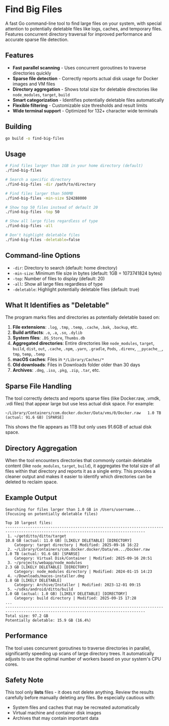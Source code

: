 # Find Big Files

A fast Go command-line tool to find large files on your system, with special attention to potentially deletable files like logs, caches, and temporary files. Features concurrent directory traversal for improved performance and accurate sparse file detection.

## Features

- **Fast parallel scanning** - Uses concurrent goroutines to traverse directories quickly
- **Sparse file detection** - Correctly reports actual disk usage for Docker images and VM files
- **Directory aggregation** - Shows total size for deletable directories like `node_modules`, `target`, `build`
- **Smart categorization** - Identifies potentially deletable files automatically
- **Flexible filtering** - Customizable size thresholds and result limits
- **Wide terminal support** - Optimized for 132+ character wide terminals

## Building

```bash
go build -o find-big-files
```

## Usage

```bash
# Find files larger than 1GB in your home directory (default)
./find-big-files

# Search a specific directory
./find-big-files -dir /path/to/directory

# Find files larger than 500MB
./find-big-files -min-size 524288000

# Show top 50 files instead of default 20
./find-big-files -top 50

# Show all large files regardless of type
./find-big-files -all

# Don't highlight deletable files
./find-big-files -deletable=false
```

## Command-line Options

- `-dir`: Directory to search (default: home directory)
- `-min-size`: Minimum file size in bytes (default: 1GB = 1073741824 bytes)
- `-top`: Number of files to display (default: 20)
- `-all`: Show all large files regardless of type
- `-deletable`: Highlight potentially deletable files (default: true)

## What It Identifies as "Deletable"

The program marks files and directories as potentially deletable based on:

1. **File extensions**: `.log`, `.tmp`, `.temp`, `.cache`, `.bak`, `.backup`, etc.
2. **Build artifacts**: `.o`, `.a`, `.so`, `.dylib`
3. **System files**: `.DS_Store`, `Thumbs.db`
4. **Aggregated directories**: Entire directories like `node_modules`, `target`, `build`, `dist`, `out`, `.cache`, `.npm`, `.yarn`, `.gradle`, `Pods`, `.direnv`, `__pycache__`, `tmp`, `temp`, `.temp`
5. **macOS caches**: Files in `*/Library/Caches/*`
6. **Old downloads**: Files in Downloads folder older than 30 days
7. **Archives**: `.dmg`, `.iso`, `.pkg`, `.zip`, `.tar`, etc.

## Sparse File Handling

The tool correctly detects and reports sparse files (like Docker.raw, .vmdk, .vdi files) that appear large but use less actual disk space. For example:

```
~/Library/Containers/com.docker.docker/Data/vms/0/Docker.raw   1.0 TB (actual: 91.6 GB) [SPARSE]
```

This shows the file appears as 1TB but only uses 91.6GB of actual disk space.

## Directory Aggregation

When the tool encounters directories that commonly contain deletable content (like `node_modules`, `target`, `build`), it aggregates the total size of all files within that directory and reports it as a single entry. This provides a cleaner output and makes it easier to identify which directories can be deleted to reclaim space.

## Example Output

```
Searching for files larger than 1.0 GB in /Users/username...
(Focusing on potentially deletable files)

Top 10 largest files:
------------------------------------------------------------------------------------------------------------------------------------
 1. ~/getditto/ditto/target                                         10.8 GB (actual: 11.0 GB) [LIKELY DELETABLE] [DIRECTORY]
    Category: target directory | Modified: 2025-09-16 16:22
 2. ~/Library/Containers/com.docker.docker/Data/vm.../Docker.raw     1.0 TB (actual: 91.6 GB) [SPARSE]
    Category: Virtual Disk/Container | Modified: 2025-09-16 20:51
 3. ~/projects/webapp/node_modules                                               2.3 GB [LIKELY DELETABLE] [DIRECTORY]
    Category: node_modules directory | Modified: 2024-01-15 14:23
 4. ~/Downloads/macos-installer.dmg                                              1.8 GB [LIKELY DELETABLE]
    Category: Archive/Installer | Modified: 2023-12-01 09:15
 5. ~/sdks/android/ditto/build                                       1.0 GB (actual: 1.0 GB) [LIKELY DELETABLE] [DIRECTORY]
    Category: build directory | Modified: 2025-09-15 17:28
...
------------------------------------------------------------------------------------------------------------------------------------
Total size: 97.2 GB
Potentially deletable: 15.9 GB (16.4%)
```

## Performance

The tool uses concurrent goroutines to traverse directories in parallel, significantly speeding up scans of large directory trees. It automatically adjusts to use the optimal number of workers based on your system's CPU cores.

## Safety Note

This tool only **lists** files - it does not delete anything. Review the results carefully before manually deleting any files. Be especially cautious with:
- System files and caches that may be recreated automatically
- Virtual machine and container disk images
- Archives that may contain important data

